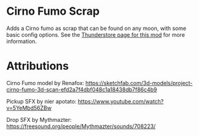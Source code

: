 # Cirno Fumo Scrap
Adds a Cirno fumo as scrap that can be found on any moon, with some basic config options. See the [Thunderstore page for this mod](https://thunderstore.io/c/lethal-company/p/Badham_Mods/CirnoFumoScrap/) for more information.

# Attributions
Cirno Fumo model by Renafox: https://sketchfab.com/3d-models/project-cirno-fumo-3d-scan-efd2a7f4dbf048c1a18438db7f86c4b9

Pickup SFX by nier apotato: https://www.youtube.com/watch?v=5YeMbd56ZBw

Drop SFX by Mythmazter: https://freesound.org/people/Mythmazter/sounds/708223/
